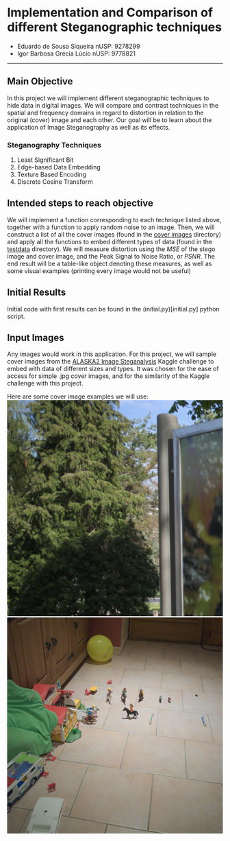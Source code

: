 # Implementation and Comparison of different Steganographic techniques
* Eduardo de Sousa Siqueira		nUSP: 9278299
* Igor Barbosa Grécia Lúcio		nUSP: 9778821
---

## Main Objective

In this project we will implement different steganographic techniques to hide data in digital images. We will compare and contrast techniques in the spatial and frequency domains in regard to distortion in relation to the original (cover) image and each other. Our goal will be to learn about the application of Image Steganography as well as its effects.

### Steganography Techniques
1. Least Significant Bit
2. Edge-based Data Embedding
3. Texture Based Encoding
4. Discrete Cosine Transform

## Intended steps to reach objective
We will implement a function corresponding to each technique listed above, together with a function to apply random noise to an image. Then, we will construct a list of all the cover images (found in the [cover images](cover_images/) directory) and apply all the functions to embed different types of data (found in the [testdata](testdata/) directory). We will measure distortion using the *MSE* of the stego image and cover image, and the Peak Signal to Noise Ratio, or *PSNR*. The end result will be a table-like object denoting these measures, as well as some visual examples (printing every image would not be useful)

## Initial Results
Initial code with first results can be found in the (initial.py)[initial.py] python script.

## Input Images
Any images would work in this application. For this project, we will sample cover images from the [ALASKA2 Image Steganalysis](https://www.kaggle.com/c/alaska2-image-steganalysis/data) Kaggle challenge to embed with data of different sizes and types. It was chosen for the ease of access for simple .jpg cover images, and for the similarity of the Kaggle challenge with this project.

Here are some cover image examples we will use:
![Example01](cover_images/00001.jpg)
![Example02](cover_images/00002.jpg)